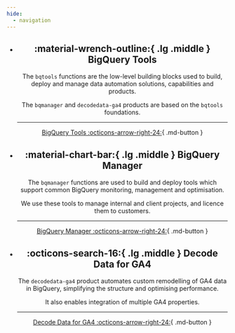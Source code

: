 ```yaml
---
hide:
  - navigation
---
```


<div class="grid cards" style="text-align:center" markdown>

-   ## :material-wrench-outline:{ .lg .middle } BigQuery Tools

    The `bqtools` functions are the low-level building blocks used to build, deploy and manage data automation solutions, capabilities and products. 
    
    The `bqmanager` and `decodedata-ga4` products are based on the `bqtools` foundations.

    ---

    [BigQuery Tools :octicons-arrow-right-24:](reference/bqtools/index.md){ .md-button }


-   ## :material-chart-bar:{ .lg .middle } BigQuery Manager

    The `bqmanager` functions are used to build and deploy tools which support common BigQuery monitoring, management and optimisation. 
    
    We use these tools to manage internal and client projects, and licence them to customers.

    ---

    [BigQuery Manager :octicons-arrow-right-24:](index.md){ .md-button }

-   ## :octicons-search-16:{ .lg .middle } Decode Data for GA4

    The `decodedata-ga4` product automates custom remodelling of GA4 data in BigQuery, simplifying the structure and optimising performance.
    
    It also enables integration of multiple GA4 properties.

    ---

    [Decode Data for GA4 :octicons-arrow-right-24:](index.md){ .md-button }


</div>


